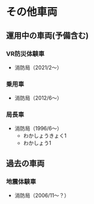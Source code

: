 # その他車両

## 運用中の車両(予備含む)

### VR防災体験車
- 消防局（2021/2〜）

### 乗用車
- 消防局（2012/6〜）

### 局長車
- 消防局（1996/6〜）
    - わかしょうきょく1
    - わかしょう1

## 過去の車両

### 地震体験車
- 消防局（2006/11〜？）